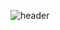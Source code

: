 ![header](https://capsule-render.vercel.app/api?type=slice&color=auto&height=300&section=header&text=GUREUSO&fontSize=60&fontColor=000000&fontAlign=70&rotate=20&fontAlignY=25)
